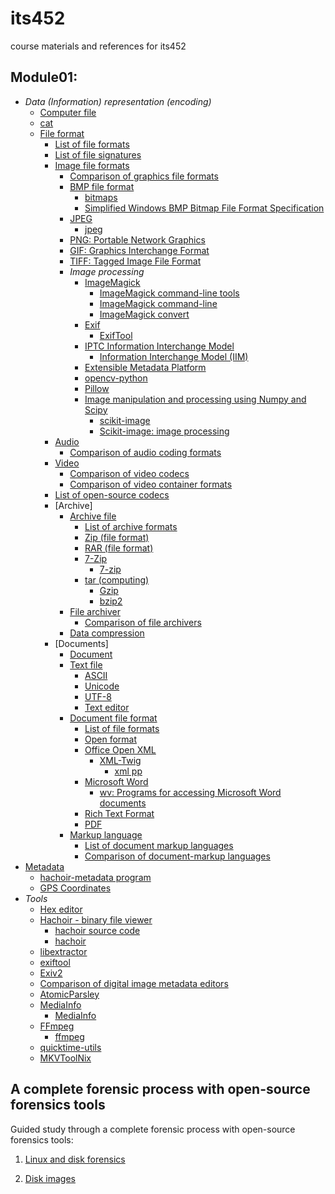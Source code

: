 # its452
course materials and references for its452

## Module01: 
* _Data (Information) representation (encoding)_
  * [Computer file](https://en.wikipedia.org/wiki/Computer\_file)
  * [cat](https://en.wikipedia.org/wiki/Cat\_\(Unix\))
  * [File format](https://en.wikipedia.org/wiki/File\_format)
    * [List of file formats](https://en.wikipedia.org/wiki/List\_of\_file\_formats)
    * [List of file signatures](https://en.wikipedia.org/wiki/List\_of\_file\_signatures)
    * [Image file formats](https://en.wikipedia.org/wiki/Image\_file\_formats)
      * [Comparison of graphics file formats](https://en.wikipedia.org/wiki/Comparison\_of\_graphics\_file\_formats)
      * [BMP file format](https://en.wikipedia.org/wiki/BMP\_file\_format)
        * [bitmaps](https://docs.microsoft.com/en-us/windows/win32/gdi/bitmaps)
        * [Simplified Windows BMP Bitmap File Format Specification](https://cdn.hackaday.io/files/274271173436768/Simplified%20Windows%20BMP%20Bitmap%20File%20Format%20Specification.htm)
      * [JPEG](https://en.wikipedia.org/wiki/JPEG)
        * [jpeg](https://jpeg.org/jpeg/)
      * [PNG: Portable Network Graphics](https://en.wikipedia.org/wiki/Portable\_Network\_Graphics)
      * [GIF: Graphics Interchange Format](https://en.wikipedia.org/wiki/GIF)
      * [TIFF: Tagged Image File Format](https://en.wikipedia.org/wiki/TIFF)
      * _Image processing_
        * [ImageMagick](https://imagemagick.org/index.php)
          * [ImageMagick command-line tools](https://imagemagick.org/script/command-line-tools.php)
          * [ImageMagick command-line](https://imagemagick.org/script/command-line-processing.php)
          * [ImageMagick convert](https://imagemagick.org/script/convert.php)
        * [Exif](https://en.wikipedia.org/wiki/Exif)
          * [ExifTool](https://en.wikipedia.org/wiki/ExifTool)
        * [IPTC Information Interchange Model](https://en.wikipedia.org/wiki/IPTC\_Information\_Interchange\_Model)
          * [Information Interchange Model (IIM)](https://iptc.org/standards/iim/)
        * [Extensible Metadata Platform](https://en.wikipedia.org/wiki/Extensible\_Metadata\_Platform)
        * [opencv-python](https://opencv-python-tutroals.readthedocs.io)
        * [Pillow](https://pillow.readthedocs.io)
        * [Image manipulation and processing using Numpy and Scipy](https://scipy-lectures.org/advanced/image\_processing/index.html)
          * [scikit-image](https://scikit-image.org/docs/stable/api/skimage.html)
          * [Scikit-image: image processing](https://scipy-lectures.org/packages/scikit-image/index.html)
    * [Audio](https://en.wikipedia.org/wiki/Audio\_file\_format)
      * [Comparison of audio coding formats](https://en.wikipedia.org/wiki/Comparison\_of\_audio\_coding\_formats)
    * [Video](https://en.wikipedia.org/wiki/Video\_file\_format)
      * [Comparison of video codecs](https://en.wikipedia.org/wiki/Comparison\_of\_video\_codecs)
      * [Comparison of video container formats](https://en.wikipedia.org/wiki/Comparison\_of\_video\_container\_formats)
    * [List of open-source codecs](https://en.wikipedia.org/wiki/List\_of\_open-source\_codecs)
    * [Archive]
      * [Archive file](https://en.wikipedia.org/wiki/Archive\_file)
        * [List of archive formats](https://en.wikipedia.org/wiki/List\_of\_archive\_formats)
        * [Zip (file format)](https://en.wikipedia.org/wiki/Zip\_\(file\_format\))
        * [RAR (file format)](https://en.wikipedia.org/wiki/RAR\_\(file\_format\))
        * [7-Zip](https://en.wikipedia.org/wiki/7-Zip)
          * [7-zip](https://www.7-zip.org/)
        * [tar (computing)](https://en.wikipedia.org/wiki/Tar\_\(computing\))
          * [Gzip](https://en.wikipedia.org/wiki/Gzip)
          * [bzip2](https://en.wikipedia.org/wiki/Bzip2)
      * [File archiver](https://en.wikipedia.org/wiki/File\_archiver)   
        * [Comparison of file archivers](https://en.wikipedia.org/wiki/Comparison\_of\_file\_archivers)
      * [Data compression](https://en.wikipedia.org/wiki/Data\_compression)
    * [Documents]
      * [Document](https://en.wikipedia.org/wiki/Document)
      * [Text file](https://en.wikipedia.org/wiki/Text\_file)
        * [ASCII](https://en.wikipedia.org/wiki/ASCII)
        * [Unicode](https://en.wikipedia.org/wiki/Unicode)
        * [UTF-8](https://en.wikipedia.org/wiki/UTF-8)
        * [Text editor](https://en.wikipedia.org/wiki/Text\_editor)
      * [Document file format](https://en.wikipedia.org/wiki/Document\_file\_format)
        * [List of file formats](https://en.wikipedia.org/wiki/List\_of\_file\_formats)
        * [Open format](https://en.wikipedia.org/wiki/Open\_format)
        * [Office Open XML](https://en.wikipedia.org/wiki/Office\_Open\_XML)
          * [XML-Twig](https://www.xmltwig.org/)
            * [xml pp](https://metacpan.org/pod/distribution/XML-Twig/tools/xml\_pp/xml\_pp)
        * [Microsoft Word](https://en.wikipedia.org/wiki/Microsoft\_Word)
          * [wv: Programs for accessing Microsoft Word documents](https://packages.debian.org/sid/text/wv)
        * [Rich Text Format](https://en.wikipedia.org/wiki/Rich\_Text\_Format)
        * [PDF](https://en.wikipedia.org/wiki/PDF)
      * [Markup language](https://en.wikipedia.org/wiki/Markup\_language)
        * [List of document markup languages](https://en.wikipedia.org/wiki/List\_of\_document\_markup\_languages)
        * [Comparison of document-markup languages](https://en.wikipedia.org/wiki/Comparison\_of\_document-markup\_languages)
* [Metadata](https://en.wikipedia.org/wiki/Metadata)
  * [hachoir-metadata program](https://hachoir.readthedocs.io/en/latest/metadata.html)
  * [GPS Coordinates](https://www.gps-coordinates.net/)
* _Tools_
  * [Hex editor](https://en.wikipedia.org/wiki/Hex\_editor)
  * [Hachoir - binary file viewer](https://hachoir.readthedocs.io/en/latest/index.html)
    * [hachoir source code](https://github.com/vstinner/hachoir)
    * [hachoir](https://pypi.org/project/hachoir/)
  * [libextractor](https://www.gnu.org/software/libextractor/)
  * [exiftool](https://exiftool.org/)
  * [Exiv2](https://www.exiv2.org/)
  * [Comparison of digital image metadata editors](https://en.wikipedia.org/wiki/Comparison\_of\_digital\_image\_metadata\_editors)
  * [AtomicParsley](http://atomicparsley.sourceforge.net/)
  * [MediaInfo](https://en.wikipedia.org/wiki/MediaInfo)
    * [MediaInfo](https://mediaarea.net/en/MediaInfo)
  * [FFmpeg](https://en.wikipedia.org/wiki/FFmpeg)
    * [ffmpeg](https://ffmpeg.org/)
  * [quicktime-utils](http://libquicktime.sourceforge.net/)
  * [MKVToolNix](https://mkvtoolnix.download/)



## A complete forensic process with open-source forensics tools

Guided study through a complete forensic process with open-source forensics tools:

1. [Linux and disk forensics](https://resources.infosecinstitute.com/linux-and-disk-forensics/)

2. [Disk images]( http://dftt.sourceforge.net/)
